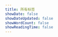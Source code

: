```yaml
---
title: 所有标签
showDate: false
showDateUpdated: false
showWordCount: false
showReadingTime: false
---
```

